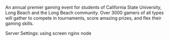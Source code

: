 An annual premier gaming event for students of California State University, Long Beach and the Long Beach community.
Over 3000 gamers of all types will gather to compete in tournaments, score amazing prizes, and flex their gaming skills.

Server Settings:
using screen
nginx
node
